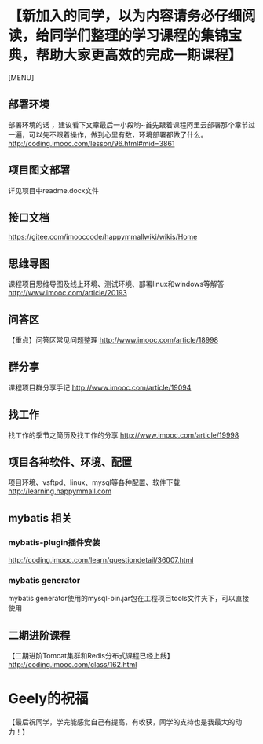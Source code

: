 # 【新加入的同学，以为内容请务必仔细阅读，给同学们整理的学习课程的集锦宝典，帮助大家更高效的完成一期课程】

[MENU]

## 部署环境 
部署环境的话 ，建议看下文章最后一小段哟~首先跟着课程阿里云部署那个章节过一遍，可以先不跟着操作，做到心里有数，环境部署都做了什么。
http://coding.imooc.com/lesson/96.html#mid=3861 

## 项目图文部署
详见项目中readme.docx文件

## 接口文档
https://gitee.com/imooccode/happymmallwiki/wikis/Home


## 思维导图
课程项目思维导图及线上环境、测试环境、部署linux和windows等解答
http://www.imooc.com/article/20193 

## 问答区
【重点】问答区常见问题整理
http://www.imooc.com/article/18998


## 群分享
课程项目群分享手记
http://www.imooc.com/article/19094

## 找工作
找工作的季节之简历及找工作的分享
http://www.imooc.com/article/19998

## 项目各种软件、环境、配置
项目环境、vsftpd、linux、mysql等各种配置、软件下载
http://learning.happymmall.com

## mybatis 相关
### mybatis-plugin插件安装
http://coding.imooc.com/learn/questiondetail/36007.html

### mybatis generator
mybatis generator使用的mysql-bin.jar包在工程项目tools文件夹下，可以直接使用

## 二期进阶课程
【二期进阶Tomcat集群和Redis分布式课程已经上线】
http://coding.imooc.com/class/162.html

# Geely的祝福
【最后祝同学，学完能感觉自己有提高，有收获，同学的支持也是我最大的动力！】


